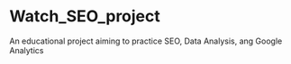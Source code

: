 # Watch_SEO_project
An educational project aiming to practice SEO, Data Analysis, ang Google Analytics
